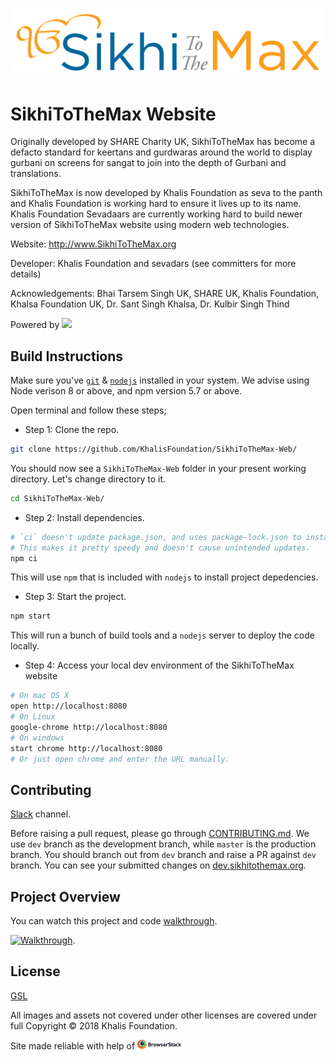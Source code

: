 ![SikhiToTheMax's logo](/public/assets/images/sttm_logo.png)

# SikhiToTheMax Website

Originally developed by SHARE Charity UK, SikhiToTheMax has become a defacto standard for keertans and gurdwaras around the world to display gurbani on screens for sangat to join into the depth of Gurbani and translations.

SikhiToTheMax is now developed by Khalis Foundation as seva to the panth and Khalis Foundation is working hard to ensure it lives up to its name.
Khalis Foundation Sevadaars are currently working hard to build newer version of SikhiToTheMax website using modern web technologies.

Website: http://www.SikhiToTheMax.org

Developer: Khalis Foundation and sevadars (see committers for more details)

Acknowledgements: Bhai Tarsem Singh UK, SHARE UK, Khalis Foundation, Khalsa Foundation UK, Dr. Sant Singh Khalsa, Dr. Kulbir Singh Thind

Powered by [<img height="30" src="http://www.banidb.com/wp-content/uploads/2018/03/full-banidb-logo.png">](http://banidb.com)

## Build Instructions

Make sure you've [`git`](https://git-scm.com/book/en/v2/Getting-Started-Installing-Git) & [`nodejs`](https://nodejs.org/en/) installed in your system. We advise using Node verison 8 or above, and npm version 5.7 or above.

Open terminal and follow these steps;

- Step 1: Clone the repo.

```bash
git clone https://github.com/KhalisFoundation/SikhiToTheMax-Web/
```

You should now see a `SikhiToTheMax-Web` folder in your present working directory. Let's change directory to it.

```bash
cd SikhiToTheMax-Web/
```

- Step 2: Install dependencies.

```bash
# `ci` doesn't update package.json, and uses package-lock.json to install intended deps.
# This makes it pretty speedy and doesn't cause unintended updates.
npm ci
```

This will use `npm` that is included with `nodejs` to install project depedencies.

- Step 3: Start the project.

```bash
npm start
```

This will run a bunch of build tools and a `nodejs` server to deploy the code locally.

- Step 4: Access your local dev environment of the SikhiToTheMax website

```bash
# On mac OS X
open http://localhost:8080
# On Linux
google-chrome http://localhost:8080
# On windows
start chrome http://localhost:8080
# Or just open chrome and enter the URL manually.
```

## Contributing

[Slack](https://khalis.slack.com/) channel.

Before raising a pull request, please go through [CONTRIBUTING.md](CONTRIBUTING.md). We use `dev` branch as the development branch, while `master` is the production branch. You should branch out from `dev` branch and raise a PR against `dev` branch. You can see your submitted changes on [dev.sikhitothemax.org](http://dev.sikhitothemax.org).

## Project Overview

You can watch this project and code [walkthrough](https://www.youtube.com/watch?v=XNMPiiIQZ2o).

[![Walkthrough](https://img.youtube.com/vi/XNMPiiIQZ2o/0.jpg)](https://www.youtube.com/watch?v=XNMPiiIQZ2o).

## License

[GSL](/LICENSE)

All images and assets not covered under other licenses are covered under full Copyright © 2018 Khalis Foundation.

Site made reliable with help of [<img src=".github/README_IMAGES/browserstack.svg" alt="BrowserStack" height="15px" />](https://www.browserstack.com/open-source)
